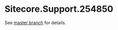# Sitecore.Support.254850

See [master branch](https://github.com/sitecoresupport/Sitecore.Support.254850) for details.